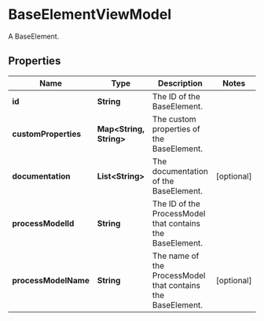 

# BaseElementViewModel

A BaseElement.
## Properties

Name | Type | Description | Notes
------------ | ------------- | ------------- | -------------
**id** | **String** | The ID of the BaseElement. | 
**customProperties** | **Map&lt;String, String&gt;** | The custom properties of the BaseElement. | 
**documentation** | **List&lt;String&gt;** | The documentation of the BaseElement. |  [optional]
**processModelId** | **String** | The ID of the ProcessModel that contains the BaseElement. | 
**processModelName** | **String** | The name of the ProcessModel that contains the BaseElement. |  [optional]



